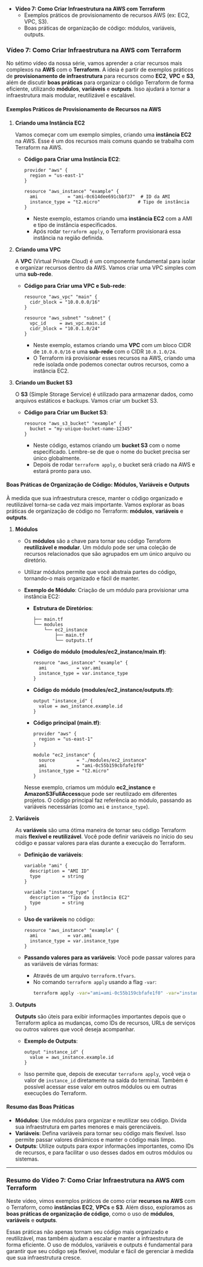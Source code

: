 - **Vídeo 7: Como Criar Infraestrutura na AWS com Terraform**
  - Exemplos práticos de provisionamento de recursos AWS (ex: EC2, VPC, S3).
  - Boas práticas de organização de código: módulos, variáveis, outputs.

### **Vídeo 7: Como Criar Infraestrutura na AWS com Terraform**

No sétimo vídeo da nossa série, vamos aprender a criar recursos mais complexos na **AWS** com o **Terraform**. A ideia é partir de exemplos práticos de **provisionamento de infraestrutura** para recursos como **EC2**, **VPC** e **S3**, além de discutir **boas práticas** para organizar o código Terraform de forma eficiente, utilizando **módulos**, **variáveis** e **outputs**. Isso ajudará a tornar a infraestrutura mais modular, reutilizável e escalável.

#### **Exemplos Práticos de Provisionamento de Recursos na AWS**

1. **Criando uma Instância EC2**
   
   Vamos começar com um exemplo simples, criando uma **instância EC2** na AWS. Esse é um dos recursos mais comuns quando se trabalha com Terraform na AWS.

   - **Código para Criar uma Instância EC2**:
     ```hcl
     provider "aws" {
       region = "us-east-1"
     }

     resource "aws_instance" "example" {
       ami           = "ami-0c614dee691cbbf37"  # ID da AMI
       instance_type = "t2.micro"              # Tipo de instância
     }
     ```
     - Neste exemplo, estamos criando uma **instância EC2** com a AMI e tipo de instância especificados.
     - Após rodar `terraform apply`, o Terraform provisionará essa instância na região definida.

2. **Criando uma VPC**

   A **VPC** (Virtual Private Cloud) é um componente fundamental para isolar e organizar recursos dentro da AWS. Vamos criar uma VPC simples com uma **sub-rede**.

   - **Código para Criar uma VPC e Sub-rede**:
     ```hcl
     resource "aws_vpc" "main" {
       cidr_block = "10.0.0.0/16"
     }

     resource "aws_subnet" "subnet" {
       vpc_id     = aws_vpc.main.id
       cidr_block = "10.0.1.0/24"
     }
     ```
     - Neste exemplo, estamos criando uma **VPC** com um bloco CIDR de `10.0.0.0/16` e uma **sub-rede** com o CIDR `10.0.1.0/24`.
     - O Terraform irá provisionar esses recursos na AWS, criando uma rede isolada onde podemos conectar outros recursos, como a instância EC2.

3. **Criando um Bucket S3**

   O **S3** (Simple Storage Service) é utilizado para armazenar dados, como arquivos estáticos e backups. Vamos criar um bucket S3.

   - **Código para Criar um Bucket S3**:
     ```hcl
     resource "aws_s3_bucket" "example" {
       bucket = "my-unique-bucket-name-12345"
     }
     ```
     - Neste código, estamos criando um **bucket S3** com o nome especificado. Lembre-se de que o nome do bucket precisa ser único globalmente.
     - Depois de rodar `terraform apply`, o bucket será criado na AWS e estará pronto para uso.

#### **Boas Práticas de Organização de Código: Módulos, Variáveis e Outputs**

À medida que sua infraestrutura cresce, manter o código organizado e reutilizável torna-se cada vez mais importante. Vamos explorar as boas práticas de organização de código no Terraform: **módulos**, **variáveis** e **outputs**.

1. **Módulos**

   - Os **módulos** são a chave para tornar seu código Terraform **reutilizável e modular**. Um módulo pode ser uma coleção de recursos relacionados que são agrupados em um único arquivo ou diretório. 
   - Utilizar módulos permite que você abstraia partes do código, tornando-o mais organizado e fácil de manter.
   
   - **Exemplo de Módulo**: Criação de um módulo para provisionar uma instância EC2:
     - **Estrutura de Diretórios**:
       ```
       ├── main.tf
       └── modules
           └── ec2_instance
               ├── main.tf
               └── outputs.tf
       ```

     - **Código do módulo (modules/ec2_instance/main.tf)**:
       ```hcl
       resource "aws_instance" "example" {
         ami           = var.ami
         instance_type = var.instance_type
       }
       ```

     - **Código do módulo (modules/ec2_instance/outputs.tf)**:
       ```hcl
       output "instance_id" {
         value = aws_instance.example.id
       }
       ```

     - **Código principal (main.tf)**:
       ```hcl
       provider "aws" {
         region = "us-east-1"
       }

       module "ec2_instance" {
         source        = "./modules/ec2_instance"
         ami           = "ami-0c55b159cbfafe1f0"
         instance_type = "t2.micro"
       }
       ```

     Nesse exemplo, criamos um módulo **ec2_instance** e **AmazonS3FullAccess**que pode ser reutilizado em diferentes projetos. O código principal faz referência ao módulo, passando as variáveis necessárias (como `ami` e `instance_type`).

2. **Variáveis**

   As **variáveis** são uma ótima maneira de tornar seu código Terraform mais **flexível e reutilizável**. Você pode definir variáveis no início do seu código e passar valores para elas durante a execução do Terraform.

   - **Definição de variáveis**:
     ```hcl
     variable "ami" {
       description = "AMI ID"
       type        = string
     }

     variable "instance_type" {
       description = "Tipo da instância EC2"
       type        = string
     }
     ```

   - **Uso de variáveis** no código:
     ```hcl
     resource "aws_instance" "example" {
       ami           = var.ami
       instance_type = var.instance_type
     }
     ```

   - **Passando valores para as variáveis**:
     Você pode passar valores para as variáveis de várias formas:
     - Através de um arquivo `terraform.tfvars`.
     - No comando `terraform apply` usando a flag `-var`:
       ```bash
       terraform apply -var="ami=ami-0c55b159cbfafe1f0" -var="instance_type=t2.micro"
       ```

3. **Outputs**

   **Outputs** são úteis para exibir informações importantes depois que o Terraform aplica as mudanças, como IDs de recursos, URLs de serviços ou outros valores que você deseja acompanhar.

   - **Exemplo de Outputs**:
     ```hcl
     output "instance_id" {
       value = aws_instance.example.id
     }
     ```

   - Isso permite que, depois de executar `terraform apply`, você veja o valor de `instance_id` diretamente na saída do terminal. Também é possível acessar esse valor em outros módulos ou em outras execuções do Terraform.

#### **Resumo das Boas Práticas**

- **Módulos**: Use módulos para organizar e reutilizar seu código. Divida sua infraestrutura em partes menores e mais gerenciáveis.
- **Variáveis**: Defina variáveis para tornar seu código mais flexível. Isso permite passar valores dinâmicos e manter o código mais limpo.
- **Outputs**: Utilize outputs para expor informações importantes, como IDs de recursos, e para facilitar o uso desses dados em outros módulos ou sistemas.

---

### **Resumo do Vídeo 7: Como Criar Infraestrutura na AWS com Terraform**

Neste vídeo, vimos exemplos práticos de como criar **recursos na AWS** com o Terraform, como **instâncias EC2**, **VPCs** e **S3**. Além disso, exploramos as **boas práticas de organização de código**, como o uso de **módulos**, **variáveis** e **outputs**.

Essas práticas não apenas tornam seu código mais organizado e reutilizável, mas também ajudam a escalar e manter a infraestrutura de forma eficiente. O uso de módulos, variáveis e outputs é fundamental para garantir que seu código seja flexível, modular e fácil de gerenciar à medida que sua infraestrutura cresce.